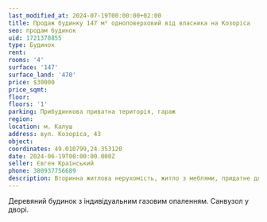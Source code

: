 ```yaml
---
last_modified_at: 2024-07-19T00:00:00+02:00
title: Продаж будинку 147 м² одноповерховий від власника на Козоріса
seo: продам будинок
uid: 1721378855
type: Будинок
rent:
rooms: '4'
surface: '147'
surface_land: '470'
price: $30000
price_sqmt:
floor:
floors: '1'
parking: Прибудинкова приватна територія, гараж
region:
location: м. Калуш
address: вул. Козоріса, 43
object:
coordinates: 49.010799,24.353120
date: 2024-06-19T00:00:00.000Z
seller: Євген Країнський
phone: 380937756689
description: Вторинна житлова нерухомість, житло з меблями, придатне для проживання
---
```


Деревяний будинок з індивідуальним газовим опаленням. Cанвузол у дворі.
